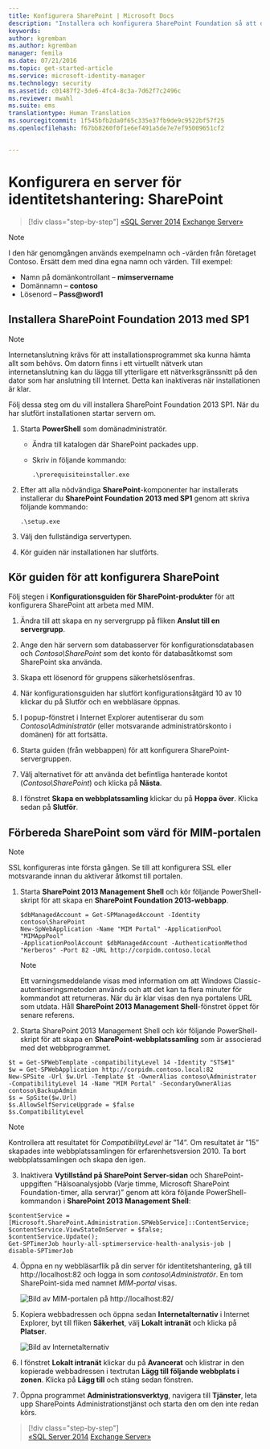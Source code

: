 ```yaml
---
title: Konfigurera SharePoint | Microsoft Docs
description: "Installera och konfigurera SharePoint Foundation så att den kan vara värd för MIM-portalsidan."
keywords: 
author: kgremban
ms.author: kgremban
manager: femila
ms.date: 07/21/2016
ms.topic: get-started-article
ms.service: microsoft-identity-manager
ms.technology: security
ms.assetid: c01487f2-3de6-4fc4-8c3a-7d62f7c2496c
ms.reviewer: mwahl
ms.suite: ems
translationtype: Human Translation
ms.sourcegitcommit: 1f545bfb2da0f65c335e37fb9de9c9522bf57f25
ms.openlocfilehash: f67bb8260f0f1e6ef491a5de7e7ef95009651cf2


---
```


# <a name="set-up-an-identity-management-server-sharepoint"></a>Konfigurera en server för identitetshantering: SharePoint

>[!div class="step-by-step"]
[«SQL Server 2014](prepare-server-sql2014.md)
[Exchange Server»](prepare-server-exchange.md)

> [!NOTE]
> I den här genomgången används exempelnamn och -värden från företaget Contoso. Ersätt dem med dina egna namn och värden. Till exempel:
> - Namn på domänkontrollant – **mimservername**
> - Domännamn – **contoso**
> - Lösenord – **Pass@word1**


## <a name="install-sharepoint-foundation-2013-with-sp1"></a>Installera **SharePoint Foundation 2013 med SP1**

> [!NOTE]
> Internetanslutning krävs för att installationsprogrammet ska kunna hämta allt som behövs. Om datorn finns i ett virtuellt nätverk utan internetanslutning kan du lägga till ytterligare ett nätverksgränssnitt på den dator som har anslutning till Internet. Detta kan inaktiveras när installationen är klar.

Följ dessa steg om du vill installera SharePoint Foundation 2013 SP1. När du har slutfört installationen startar servern om.

1.  Starta **PowerShell** som domänadministratör.

    -   Ändra till katalogen där SharePoint packades upp.

    -   Skriv in följande kommando:

        ```
        .\prerequisiteinstaller.exe
        ```

2.  Efter att alla nödvändiga **SharePoint**-komponenter har installerats installerar du **SharePoint Foundation 2013 med SP1** genom att skriva följande kommando:

    ```
    .\setup.exe
    ```

3.  Välj den fullständiga servertypen.

4.  Kör guiden när installationen har slutförts.

## <a name="run-the-wizard-to-configure-sharepoint"></a>Kör guiden för att konfigurera SharePoint

Följ stegen i **Konfigurationsguiden för SharePoint-produkter** för att konfigurera SharePoint att arbeta med MIM.

1. Ändra till att skapa en ny servergrupp på fliken **Anslut till en servergrupp**.

2. Ange den här servern som databasserver för konfigurationsdatabasen och *Contoso\SharePoint* som det konto för databasåtkomst som SharePoint ska använda.

3. Skapa ett lösenord för gruppens säkerhetslösenfras.

4. När konfigurationsguiden har slutfört konfigurationsåtgärd 10 av 10 klickar du på Slutför och en webbläsare öppnas.

5. I popup-fönstret i Internet Explorer autentiserar du som *Contoso\Administratör* (eller motsvarande administratörskonto i domänen) för att fortsätta.

6. Starta guiden (från webbappen) för att konfigurera SharePoint-servergruppen.

7. Välj alternativet för att använda det befintliga hanterade kontot (*Contoso\SharePoint*) och klicka på **Nästa**.

8. I fönstret **Skapa en webbplatssamling** klickar du på **Hoppa över**.  Klicka sedan på **Slutför**.

## <a name="prepare-sharepoint-to-host-the-mim-portal"></a>Förbereda SharePoint som värd för MIM-portalen

> [!NOTE]
> SSL konfigureras inte första gången. Se till att konfigurera SSL eller motsvarande innan du aktiverar åtkomst till portalen.

1. Starta **SharePoint 2013 Management Shell** och kör följande PowerShell-skript för att skapa en **SharePoint Foundation 2013-webbapp**.

    ```
    $dbManagedAccount = Get-SPManagedAccount -Identity contoso\SharePoint
    New-SpWebApplication -Name "MIM Portal" -ApplicationPool "MIMAppPool"
    -ApplicationPoolAccount $dbManagedAccount -AuthenticationMethod "Kerberos" -Port 82 -URL http://corpidm.contoso.local
    ```

    > [!NOTE]
    > Ett varningsmeddelande visas med information om att Windows Classic-autentiseringsmetoden används och att det kan ta flera minuter för kommandot att returneras. När du är klar visas den nya portalens URL som utdata. Håll **SharePoint 2013 Management Shell**-fönstret öppet för senare referens.

2. Starta SharePoint 2013 Management Shell och kör följande PowerShell-skript för att skapa en **SharePoint-webbplatssamling** som är associerad med det webbprogrammet.

  ```
  $t = Get-SPWebTemplate -compatibilityLevel 14 -Identity "STS#1"
  $w = Get-SPWebApplication http://corpidm.contoso.local:82
  New-SPSite -Url $w.Url -Template $t -OwnerAlias contoso\Administrator
  -CompatibilityLevel 14 -Name "MIM Portal" -SecondaryOwnerAlias contoso\BackupAdmin
  $s = SpSite($w.Url)
  $s.AllowSelfServiceUpgrade = $false
  $s.CompatibilityLevel
  ```

  > [!NOTE]
  > Kontrollera att resultatet för *CompatibilityLevel* är ”14”. Om resultatet är ”15” skapades inte webbplatssamlingen för erfarenhetsversion 2010. Ta bort webbplatssamlingen och skapa den igen.

3. Inaktivera **Vytillstånd på SharePoint Server-sidan** och SharePoint-uppgiften ”Hälsoanalysjobb (Varje timme, Microsoft SharePoint Foundation-timer, alla servrar)” genom att köra följande PowerShell-kommandon i **SharePoint 2013 Management Shell**:

  ```
  $contentService = [Microsoft.SharePoint.Administration.SPWebService]::ContentService;
  $contentService.ViewStateOnServer = $false;
  $contentService.Update();
  Get-SPTimerJob hourly-all-sptimerservice-health-analysis-job | disable-SPTimerJob
  ```

4. Öppna en ny webbläsarflik på din server för identitetshantering, gå till http://localhost:82 och logga in som *contoso\Administratör*.  En tom SharePoint-sida med namnet *MIM-portal* visas.

    ![Bild av MIM-portalen på http://localhost:82/](media/MIM-DeploySP1.png)

5. Kopiera webbadressen och öppna sedan **Internetalternativ** i Internet Explorer, byt till fliken **Säkerhet**, välj **Lokalt intranät** och klicka på **Platser**.

    ![Bild av Internetalternativ](media/MIM-DeploySP2.png)

6. I fönstret **Lokalt intranät** klickar du på **Avancerat** och klistrar in den kopierade webbadressen i textrutan **Lägg till följande webbplats i zonen**. Klicka på **Lägg till** och stäng sedan fönstren.

7. Öppna programmet **Administrationsverktyg**, navigera till **Tjänster**, leta upp SharePoints Administrationstjänst och starta den om den inte redan körs.

>[!div class="step-by-step"]  
[«SQL Server 2014](prepare-server-sql2014.md)
[Exchange Server»](prepare-server-exchange.md)



<!--HONumber=Nov16_HO2-->


